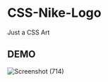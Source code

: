 # CSS-Nike-Logo
Just a CSS Art

## DEMO
![Screenshot (714)](https://user-images.githubusercontent.com/43749581/99254719-1531b180-2813-11eb-8b0c-59c2c6ceebf8.png)
